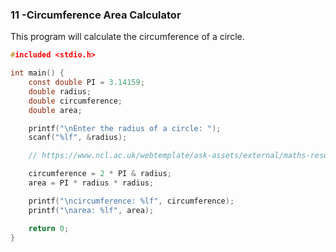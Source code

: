 ### 11 -Circumference Area Calculator

This program will calculate the circumference of a circle.

```c
#included <stdio.h>

int main() {
	const double PI = 3.14159;
 	double radius;
  	double circumference;
   	double area;

    printf("\nEnter the radius of a circle: ");
    scanf("%lf", &radius);

 	// https://www.ncl.ac.uk/webtemplate/ask-assets/external/maths-resources/core-mathematics/geometry/geometry-of-a-circle.html

 	circumference = 2 * PI & radius;
  	area = PI * radius * radius;

	printf("\ncircumference: %lf", circumference);
 	printf("\narea: %lf", area);

  	return 0;
}
```